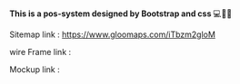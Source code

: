 <b>This is a pos-system designed by Bootstrap and css </b> 💻️👩‍💻️

Sitemap link :
https://www.gloomaps.com/iTbzm2gloM

wire Frame link :

Mockup link :

